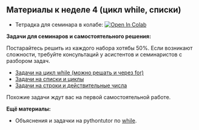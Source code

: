 ## Материалы к неделе 4 (цикл while, списки)

* Тетрадка для семинара в колабе: [![Open In Colab](https://colab.research.google.com/assets/colab-badge.svg)](https://colab.research.google.com/github/hse-econ-data-science/dap_2024/blob/main/sem04_lists_while_loops/sem04_lists_while.ipynb)

__Задачи для семинаров и самостоятельного решения:__ 

Постарайтесь решить из каждого набора хотябы 50%. Если возникают сложности, требуйте консультаций у асистентов и семинаристов с разбором задач. 

* [Задачи на цикл while (можно решать и через for)](https://contest.yandex.ru/contest/48283/problems/)
* [Задачи на списки и циклы](https://contest.yandex.ru/contest/48285/problems/) 
* [Задачи на строки и действительные числа](https://contest.yandex.ru/contest/48286/problems/)


Похожие задачи ждут вас на первой самостоятельной работе. 

__Ещё материалы:__ 

* Объяснения и задачки на pythontutor по [while](https://pythontutor.ru/lessons/while/).